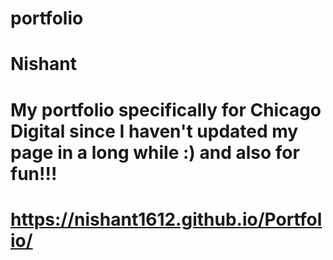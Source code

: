 # portfolio
# Nishant
# My portfolio specifically for Chicago Digital since I haven't updated my page in a long while :) and also for fun!!!

#  https://nishant1612.github.io/Portfolio/

